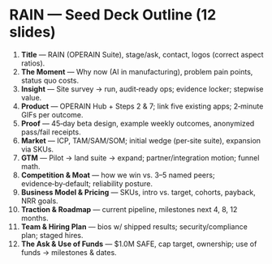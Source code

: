 # RAIN — Seed Deck Outline (12 slides)

1. **Title** — RAIN (OPERAIN Suite), stage/ask, contact, logos (correct aspect ratios).
2. **The Moment** — Why now (AI in manufacturing), problem pain points, status quo costs.
3. **Insight** — Site survey → run, audit‑ready ops; evidence locker; stepwise value.
4. **Product** — OPERAIN Hub + Steps 2 & 7; link five existing apps; 2‑minute GIFs per outcome.
5. **Proof** — 45‑day beta design, example weekly outcomes, anonymized pass/fail receipts.
6. **Market** — ICP, TAM/SAM/SOM; initial wedge (per‑site suite), expansion via SKUs.
7. **GTM** — Pilot → land suite → expand; partner/integration motion; funnel math.
8. **Competition & Moat** — how we win vs. 3–5 named peers; evidence‑by‑default; reliability posture.
9. **Business Model & Pricing** — SKUs, intro vs. target, cohorts, payback, NRR goals.
10. **Traction & Roadmap** — current pipeline, milestones next 4, 8, 12 months.
11. **Team & Hiring Plan** — bios w/ shipped results; security/compliance plan; staged hires.
12. **The Ask & Use of Funds** — $1.0M SAFE, cap target, ownership; use of funds → milestones & dates.
